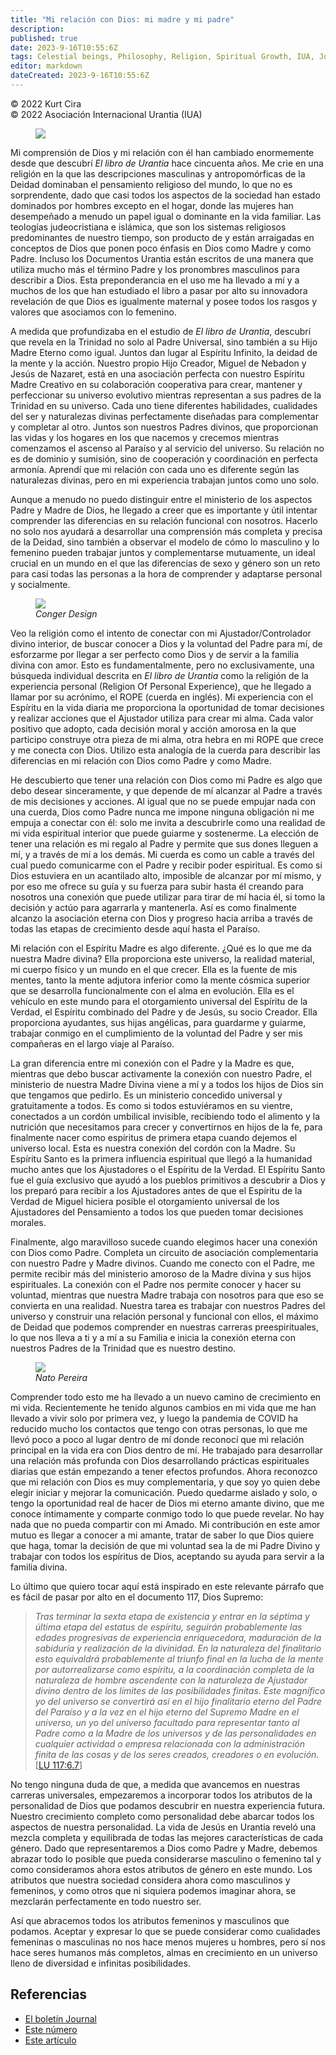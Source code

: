 ```yaml
---
title: "Mi relación con Dios: mi madre y mi padre"
description: 
published: true
date: 2023-9-16T10:55:6Z
tags: Celestial beings, Philosophy, Religion, Spiritual Growth, IUA, Journal, article
editor: markdown
dateCreated: 2023-9-16T10:55:6Z
---
```


<p class="v-card v-sheet theme--light gray lighten-3 px-2">© 2022 Kurt Cira<br>© 2022 Asociación Internacional Urantia (IUA)</p>


<figure id="Figure_1" class="image urantiapedia image-style-align-left" alt="family">
<img src="/image/article/IUA_Journal/family-gee280b51b_1920-300x200.jpg">
</figure>

Mi comprensión de Dios y mi relación con él han cambiado enormemente desde que descubrí _El libro de Urantia_ hace cincuenta años. Me crie en una religión en la que las descripciones masculinas y antropomórficas de la Deidad dominaban el pensamiento religioso del mundo, lo que no es sorprendente, dado que casi todos los aspectos de la sociedad han estado dominados por hombres excepto en el hogar, donde las mujeres han desempeñado a menudo un papel igual o dominante en la vida familiar. Las teologías judeocristiana e islámica, que son los sistemas religiosos predominantes de nuestro tiempo, son producto de y están arraigadas en conceptos de Dios que ponen poco énfasis en Dios como Madre y como Padre. Incluso los Documentos Urantia están escritos de una manera que utiliza mucho más el término Padre y los pronombres masculinos para describir a Dios. Esta preponderancia en el uso me ha llevado a mí y a muchos de los que han estudiado el libro a pasar por alto su innovadora revelación de que Dios es igualmente maternal y posee todos los rasgos y valores que asociamos con lo femenino. 

A medida que profundizaba en el estudio de _El libro de Urantia_, descubrí que revela en la Trinidad no solo al Padre Universal, sino también a su Hijo Madre Eterno como igual. Juntos dan lugar al Espíritu Infinito, la deidad de la mente y la acción. Nuestro propio Hijo Creador, Miguel de Nebadon y Jesús de Nazaret, está en una asociación perfecta con nuestro Espíritu Madre Creativo en su colaboración cooperativa para crear, mantener y perfeccionar su universo evolutivo mientras representan a sus padres de la Trinidad en su universo. Cada uno tiene diferentes habilidades, cualidades del ser y naturalezas divinas perfectamente diseñadas para complementar y completar al otro. Juntos son nuestros Padres divinos, que proporcionan las vidas y los hogares en los que nacemos y crecemos mientras comenzamos el ascenso al Paraíso y al servicio del universo. Su relación no es de dominio y sumisión, sino de cooperación y coordinación en perfecta armonía. Aprendí que mi relación con cada uno es diferente según las naturalezas divinas, pero en mi experiencia trabajan juntos como uno solo.
<br style="clear:both;"/>

Aunque a menudo no puedo distinguir entre el ministerio de los aspectos Padre y Madre de Dios, he llegado a creer que es importante y útil intentar comprender las diferencias en su relación funcional con nosotros. Hacerlo no solo nos ayudará a desarrollar una comprensión más completa y precisa de la Deidad, sino también a observar el modelo de cómo lo masculino y lo femenino pueden trabajar juntos y complementarse mutuamente, un ideal crucial en un mundo en el que las diferencias de sexo y género son un reto para casi todas las personas a la hora de comprender y adaptarse personal y socialmente.

<figure id="Figure_2" class="image urantiapedia" alt="family">
<img src="/image/article/IUA_Journal/rope-g2c46b7536_640.jpg">
<figcaption><em>Conger Design</em></figcaption>
</figure>

Veo la religión como el intento de conectar con mi Ajustador/Controlador divino interior, de buscar conocer a Dios y la voluntad del Padre para mí, de esforzarme por llegar a ser perfecto como Dios y de servir a la familia divina con amor. Esto es fundamentalmente, pero no exclusivamente, una búsqueda individual descrita en _El libro de Urantia_ como la religión de la experiencia personal (Religion Of Personal Experience), que he llegado a llamar por su acrónimo, el ROPE (cuerda en inglés). Mi experiencia con el Espíritu en la vida diaria me proporciona la oportunidad de tomar decisiones y realizar acciones que el Ajustador utiliza para crear mi alma. Cada valor positivo que adopto, cada decisión moral y acción amorosa en la que participo construye otra pieza de mi alma, otra hebra en mi ROPE que crece y me conecta con Dios. Utilizo esta analogía de la cuerda para describir las diferencias en mi relación con Dios como Padre y como Madre.

He descubierto que tener una relación con Dios como mi Padre es algo que debo desear sinceramente, y que depende de mí alcanzar al Padre a través de mis decisiones y acciones. Al igual que no se puede empujar nada con una cuerda, Dios como Padre nunca me impone ninguna obligación ni me empuja a conectar con él: solo me invita a descubrirle como una realidad de mi vida espiritual interior que puede guiarme y sostenerme. La elección de tener una relación es mi regalo al Padre y permite que sus dones lleguen a mí, y a través de mí a los demás. Mi cuerda es como un cable a través del cual puedo comunicarme con el Padre y recibir poder espiritual. Es como si Dios estuviera en un acantilado alto, imposible de alcanzar por mí mismo, y por eso me ofrece su guía y su fuerza para subir hasta él creando para nosotros una conexión que puede utilizar para tirar de mí hacia él, si tomo la decisión y actúo para agarrarla y mantenerla. Así es como finalmente alcanzo la asociación eterna con Dios y progreso hacia arriba a través de todas las etapas de crecimiento desde aquí hasta el Paraíso.

Mi relación con el Espíritu Madre es algo diferente. ¿Qué es lo que me da nuestra Madre divina? Ella proporciona este universo, la realidad material, mi cuerpo físico y un mundo en el que crecer. Ella es la fuente de mis mentes, tanto la mente adjutora inferior como la mente cósmica superior que se desarrolla funcionalmente con el alma en evolución. Ella es el vehículo en este mundo para el otorgamiento universal del Espíritu de la Verdad, el Espíritu combinado del Padre y de Jesús, su socio Creador. Ella proporciona ayudantes, sus hijas angélicas, para guardarme y guiarme, trabajar conmigo en el cumplimiento de la voluntad del Padre y ser mis compañeras en el largo viaje al Paraíso. 

La gran diferencia entre mi conexión con el Padre y la Madre es que, mientras que debo buscar activamente la conexión con nuestro Padre, el ministerio de nuestra Madre Divina viene a mí y a todos los hijos de Dios sin que tengamos que pedirlo. Es un ministerio concedido universal y gratuitamente a todos. Es como si todos estuviéramos en su vientre, conectados a un cordón umbilical invisible, recibiendo todo el alimento y la nutrición que necesitamos para crecer y convertirnos en hijos de la fe, para finalmente nacer como espíritus de primera etapa cuando dejemos el universo local. Esta es nuestra conexión del cordón con la Madre. Su Espíritu Santo es la primera influencia espiritual que llegó a la humanidad mucho antes que los Ajustadores o el Espíritu de la Verdad. El Espíritu Santo fue el guía exclusivo que ayudó a los pueblos primitivos a descubrir a Dios y los preparó para recibir a los Ajustadores antes de que el Espíritu de la Verdad de Miguel hiciera posible el otorgamiento universal de los Ajustadores del Pensamiento a todos los que pueden tomar decisiones morales.

Finalmente, algo maravilloso sucede cuando elegimos hacer una conexión con Dios como Padre. Completa un circuito de asociación complementaria con nuestro Padre y Madre divinos. Cuando me conecto con el Padre, me permite recibir más del ministerio amoroso de la Madre divina y sus hijos espirituales. La conexión con el Padre nos permite conocer y hacer su voluntad, mientras que nuestra Madre trabaja con nosotros para que eso se convierta en una realidad. Nuestra tarea es trabajar con nuestros Padres del universo y construir una relación personal y funcional con ellos, el máximo de Deidad que podemos comprender en nuestras carreras preespirituales, lo que nos lleva a ti y a mí a su Familia e inicia la conexión eterna con nuestros Padres de la Trinidad que es nuestro destino.

<figure id="Figure_3" class="image urantiapedia" alt="family">
<img src="/image/article/IUA_Journal/buddhism-Nato-Pereira-706x397.jpg">
<figcaption><em>Nato Pereira</em></figcaption>
</figure>

Comprender todo esto me ha llevado a un nuevo camino de crecimiento en mi vida. Recientemente he tenido algunos cambios en mi vida que me han llevado a vivir solo por primera vez, y luego la pandemia de COVID ha reducido mucho los contactos que tengo con otras personas, lo que me llevó poco a poco al lugar dentro de mí donde reconocí que mi relación principal en la vida era con Dios dentro de mí. He trabajado para desarrollar una relación más profunda con Dios desarrollando prácticas espirituales diarias que están empezando a tener efectos profundos. Ahora reconozco que mi relación con Dios es muy complementaria, y que soy yo quien debe elegir iniciar y mejorar la comunicación. Puedo quedarme aislado y solo, o tengo la oportunidad real de hacer de Dios mi eterno amante divino, que me conoce íntimamente y comparte conmigo todo lo que puede revelar. No hay nada que no pueda compartir con mi Amado. Mi contribución en este amor mutuo es llegar a conocer a mi amante, tratar de saber lo que Dios quiere que haga, tomar la decisión de que mi voluntad sea la de mi Padre Divino y trabajar con todos los espíritus de Dios, aceptando su ayuda para servir a la familia divina.

Lo último que quiero tocar aquí está inspirado en este relevante párrafo que es fácil de pasar por alto en el documento 117, Dios Supremo:

> _Tras terminar la sexta etapa de existencia y entrar en la séptima y última etapa del estatus de espíritu, seguirán probablemente las edades progresivas de experiencia enriquecedora, maduración de la sabiduría y realización de la divinidad. En la naturaleza del finalitario esto equivaldrá probablemente al triunfo final en la lucha de la mente por autorrealizarse como espíritu, a la coordinación completa de la naturaleza de hombre ascendente con la naturaleza de Ajustador divino dentro de los límites de las posibilidades finitas. Este magnífico yo del universo se convertirá así en el hijo finalitario eterno del Padre del Paraíso y a la vez en el hijo eterno del Supremo Madre en el universo, un yo del universo facultado para representar tanto al Padre como a la Madre de los universos y de las personalidades en cualquier actividad o empresa relacionada con la administración finita de las cosas y de los seres creados, creadores o en evolución._ <a id="a71_884"></a>[[LU 117:6.7](/es/The_Urantia_Book/117#p6_7)]

No tengo ninguna duda de que, a medida que avancemos en nuestras carreras universales, empezaremos a incorporar todos los atributos de la personalidad de Dios que podamos descubrir en nuestra experiencia futura. Nuestro crecimiento completo como personalidad debe abarcar todos los aspectos de nuestra personalidad. La vida de Jesús en Urantia reveló una mezcla completa y equilibrada de todas las mejores características de cada género. Dado que representaremos a Dios como Padre y Madre, debemos abrazar todo lo posible que pueda considerarse masculino o femenino tal y como consideramos ahora estos atributos de género en este mundo. Los atributos que nuestra sociedad considera ahora como masculinos y femeninos, y como otros que ni siquiera podemos imaginar ahora, se mezclarán perfectamente en todo nuestro ser.

Así que abracemos todos los atributos femeninos y masculinos que podamos. Aceptar y expresar lo que se puede considerar como cualidades femeninas o masculinas no nos hace menos mujeres u hombres, pero sí nos hace seres humanos más completos, almas en crecimiento en un universo lleno de diversidad e infinitas posibilidades.

## Referencias

- [El boletín Journal](https://urantia-association.org/journal-online-archives/)
- [Este número](https://urantia-association.org/newsletter/journal-noviembre-2022/?lang=es)
- [Este artículo](https://urantia-association.org/mi-relacion-con-dios-mi-madre-y-mi-padre/?lang=es)

